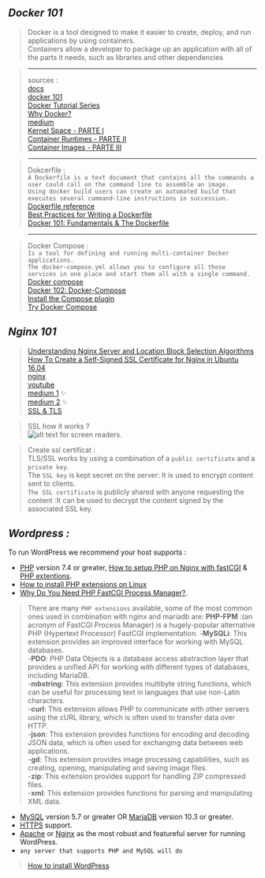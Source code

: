 
## _Docker 101_
> Docker is a tool designed to make it easier to create, deploy, and run applications by using containers. <br> 
> Containers allow a developer to package up an application with all of the parts it needs, such as libraries and other dependencies

>---
> sources :<br>
[docs](https://docs.docker.com/)<br>
[docker 101](https://www.docker.com/101-tutorial/)<br>
[Docker Tutorial Series](https://rominirani.com/docker-tutorial-series-a7e6ff90a023)<br>
[Why Docker?](https://itnext.io/docker-101-fundamentals-the-dockerfile-b33b59d0f14b#:~:text=point%3A%20why%20Docker%3F-,Why%20Docker%3F,-I%20can%E2%80%99t%20tell)<br>
[medium](https://medium.com/free-code-camp/demystifying-containers-101-a-deep-dive-into-container-technology-for-beginners-d7b60d8511c1)<br>
[Kernel Space - PARTE I](https://medium.com/@saschagrunert/demystifying-containers-part-i-kernel-space-2c53d6979504)<br>
[Container Runtimes - PARTE II](https://medium.com/@saschagrunert/demystifying-containers-part-ii-container-runtimes-e363aa378f25)<br>
[Container Images - PARTE III](https://medium.com/@saschagrunert/demystifying-containers-part-iii-container-images-244865de6fef)<br>


>---
> Dokcerfile : <br>
`A Dockerfile is a text document that contains all the commands a user could call on the command line to assemble an image.`<br>
`Using docker build users can create an automated build that executes several command-line instructions in succession.`<br>
[Dockerfile reference](https://docs.docker.com/engine/reference/builder/)<br>
[Best Practices for Writing a Dockerfile ](https://blog.bitsrc.io/best-practices-for-writing-a-dockerfile-68893706c3?source=search_post---------0----------------------------)<br>
[Docker 101: Fundamentals & The Dockerfile ](https://itnext.io/docker-101-fundamentals-the-dockerfile-b33b59d0f14b#:~:text=The%20Dockerfile%20%E2%80%94%20where%20it%20all%20begins)<br>

>---

> Docker Compose : <br>
`Is a tool for defining and running multi-container Docker applications.`<br>
`The docker-compose.yml allows you to configure all those services in one place and start them all with a single command.`<br>
[Docker compose](https://docs.docker.com/compose/)<br>
[Docker 102: Docker-Compose ](https://itnext.io/docker-102-docker-compose-6bec46f18a0e)<br>
[Install the Compose plugin](https://docs.docker.com/compose/install/linux/)<br>
[Try Docker Compose](https://docs.docker.com/compose/gettingstarted/)<br>

## _Nginx 101_
>[Understanding Nginx Server and Location Block Selection Algorithms](https://www.digitalocean.com/community/tutorials/understanding-nginx-server-and-location-block-selection-algorithms)<br>
[How To Create a Self-Signed SSL Certificate for Nginx in Ubuntu 16.04](https://www.digitalocean.com/community/tutorials/how-to-create-a-self-signed-ssl-certificate-for-nginx-in-ubuntu-16-04)<br>
[nginx](https://docs.nginx.com/nginx/admin-guide/basic-functionality/runtime-control/)<br>
[youtube](https://www.youtube.com/watch?v=dsTub1_4Upg)<br>
[medium 1](https://medium.com/tech-it-out/introduction-to-nginx-101-20b52e316f8/) ✨<br>
[medium 2](https://ashanpriyadarshana.medium.com/nginx-101-4687b28ae633) ✨<br>
[SSL & TLS](https://www.websecurity.digicert.com/security-topics/what-is-ssl-tls-https)<br>

> SSL how it works ?<br>
![alt text for screen readers](https://docs.oracle.com/cd/E19226-01/820-7627/images/security-sslBMAWithCertificates.gif).<br>

> Create ssl certificat :<br>
TLS/SSL works by using a combination of a `public certificate` and a `private key`.<br>
The `SSL key` is kept secret on the server: It is used to encrypt content sent to clients.<br>
`The SSL certificate` is publicly shared with anyone requesting the content :It can be used to decrypt the content signed by the associated SSL key.<br>

## _Wordpress :_
To run WordPress we recommend your host supports :
- [PHP](https://www.php.net/) version 7.4 or greater, [How to setup PHP on Nginx with fastCGI](https://www.theserverside.com/blog/Coffee-Talk-Java-News-Stories-and-Opinions/Nginx-PHP-FPM-config-example) & [PHP extentions](https://docs.php.earth/docker/php-extensions/). <br>
- [How to install PHP extensions on Linux](https://www.linkedin.com/pulse/how-install-php-extensions-linux-vladimir-lebedenko/)
- [Why Do You Need PHP FastCGI Process Manager?](https://www.plesk.com/blog/various/why-do-you-need-php-fpm/).<br>

> There are many `PHP extensions` available, some of the most common ones used in combination with nginx and mariadb are:
**PHP-FPM** :(an acronym of FastCGI Process Manager) is a hugely-popular alternative PHP (Hypertext Processor) FastCGI implementation.
-**MySQLi**: This extension provides an improved interface for working with MySQL databases.<br>
-**PDO**: PHP Data Objects is a database access abstraction layer that provides a unified API for working with different types of databases, including MariaDB.<br>
-**mbstring**: This extension provides multibyte string functions, which can be useful for processing text in languages that use non-Latin characters.<br>
-**curl**: This extension allows PHP to communicate with other servers using the cURL library, which is often used to transfer data over HTTP.<br>
-**json**: This extension provides functions for encoding and decoding JSON data, which is often used for exchanging data between web applications.<br>
-**gd**: This extension provides image processing capabilities, such as creating, opening, manipulating and saving image files.<br>
-**zip**: This extension provides support for handling ZIP compressed files.<br>
-**xml**: This extension provides functions for parsing and manipulating XML data.<br>

- [MySQL](https://www.mysql.com/) version 5.7 or greater OR [MariaDB](https://mariadb.org/) version 10.3 or greater. <br>
- [HTTPS](https://wordpress.org/news/2016/12/moving-toward-ssl/) support. <br>
- [Apache](https://httpd.apache.org/) or [Nginx](https://nginx.org/) as the most robust and featureful server for running WordPress. <br>
- `any server that supports PHP and MySQL will do`
>[How to install WordPress](https://wordpress.org/documentation/article/how-to-install-wordpress/)



